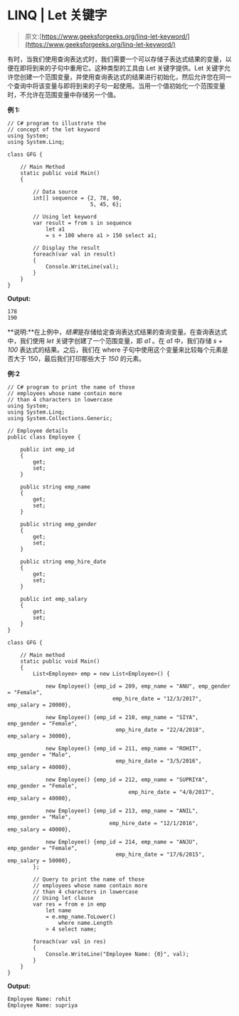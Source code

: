 # LINQ | Let 关键字

> 原文:[https://www.geeksforgeeks.org/linq-let-keyword/](https://www.geeksforgeeks.org/linq-let-keyword/)

有时，当我们使用查询表达式时，我们需要一个可以存储子表达式结果的变量，以便在即将到来的子句中重用它。这种类型的工具由 Let 关键字提供。Let 关键字允许您创建一个范围变量，并使用查询表达式的结果进行初始化，然后允许您在同一个查询中将该变量与即将到来的子句一起使用。当用一个值初始化一个范围变量时，不允许在范围变量中存储另一个值。

**例 1:**

```
// C# program to illustrate the
// concept of the let keyword
using System;
using System.Linq;

class GFG {

    // Main Method
    static public void Main()
    {

        // Data source
        int[] sequence = {2, 78, 90,
                          5, 45, 6};

        // Using let keyword
        var result = from s in sequence
            let a1
            = s + 100 where a1 > 150 select a1;

        // Display the result
        foreach(var val in result)
        {
            Console.WriteLine(val);
        }
    }
}
```

**Output:**

```
178
190

```

**说明:**在上例中，*结果*是存储给定查询表达式结果的查询变量。在查询表达式中，我们使用 *let* 关键字创建了一个范围变量，即 *a1* 。在 *a1* 中，我们存储 *s + 100* 表达式的结果。之后，我们在 where 子句中使用这个变量来比较每个元素是否大于 150，最后我们打印那些大于 *150* 的元素。

**例:2**

```
// C# program to print the name of those
// employees whose name contain more
// than 4 characters in lowercase
using System;
using System.Linq;
using System.Collections.Generic;

// Employee details
public class Employee {

    public int emp_id
    {
        get;
        set;
    }

    public string emp_name
    {
        get;
        set;
    }

    public string emp_gender
    {
        get;
        set;
    }

    public string emp_hire_date
    {
        get;
        set;
    }

    public int emp_salary
    {
        get;
        set;
    }
}

class GFG {

    // Main method
    static public void Main()
    {
        List<Employee> emp = new List<Employee>() {

            new Employee() {emp_id = 209, emp_name = "ANU", emp_gender = "Female",
                                 emp_hire_date = "12/3/2017", emp_salary = 20000},

            new Employee() {emp_id = 210, emp_name = "SIYA", emp_gender = "Female",
                                  emp_hire_date = "22/4/2018", emp_salary = 30000},

            new Employee() {emp_id = 211, emp_name = "ROHIT", emp_gender = "Male",
                                  emp_hire_date = "3/5/2016", emp_salary = 40000},

            new Employee() {emp_id = 212, emp_name = "SUPRIYA", emp_gender = "Female",
                                      emp_hire_date = "4/8/2017", emp_salary = 40000},

            new Employee() {emp_id = 213, emp_name = "ANIL", emp_gender = "Male",
                                emp_hire_date = "12/1/2016", emp_salary = 40000},

            new Employee() {emp_id = 214, emp_name = "ANJU", emp_gender = "Female",
                                  emp_hire_date = "17/6/2015", emp_salary = 50000},
        };

        // Query to print the name of those
        // employees whose name contain more
        // than 4 characters in lowercase
        // Using let clause
        var res = from e in emp
            let name
            = e.emp_name.ToLower()
                where name.Length
            > 4 select name;

        foreach(var val in res)
        {
            Console.WriteLine("Employee Name: {0}", val);
        }
    }
}
```

**Output:**

```
Employee Name: rohit
Employee Name: supriya

```